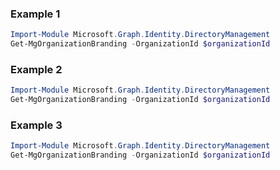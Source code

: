 ### Example 1
```powershell
Import-Module Microsoft.Graph.Identity.DirectoryManagement
Get-MgOrganizationBranding -OrganizationId $organizationId
```
### Example 2
```powershell
Import-Module Microsoft.Graph.Identity.DirectoryManagement
Get-MgOrganizationBranding -OrganizationId $organizationId
```
### Example 3
```powershell
Import-Module Microsoft.Graph.Identity.DirectoryManagement
Get-MgOrganizationBranding -OrganizationId $organizationId
```
